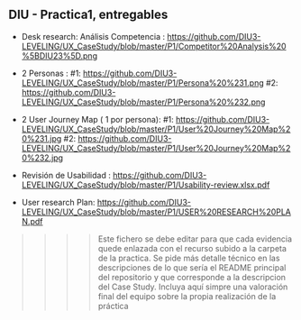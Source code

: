 ## DIU - Practica1, entregables


- Desk research: Análisis Competencia :
  https://github.com/DIU3-LEVELING/UX_CaseStudy/blob/master/P1/Competitor%20Analysis%20%5BDIU23%5D.png

- 2 Personas :
  #1: https://github.com/DIU3-LEVELING/UX_CaseStudy/blob/master/P1/Persona%20%231.png
  #2: https://github.com/DIU3-LEVELING/UX_CaseStudy/blob/master/P1/Persona%20%232.png

- 2 User Journey Map  ( 1 por persona):
  #1: https://github.com/DIU3-LEVELING/UX_CaseStudy/blob/master/P1/User%20Journey%20Map%20%231.jpg
  #2: https://github.com/DIU3-LEVELING/UX_CaseStudy/blob/master/P1/User%20Journey%20Map%20%232.jpg

- Revisión de Usabilidad :
  https://github.com/DIU3-LEVELING/UX_CaseStudy/blob/master/P1/Usability-review.xlsx.pdf

- User research Plan:
  https://github.com/DIU3-LEVELING/UX_CaseStudy/blob/master/P1/USER%20RESEARCH%20PLAN.pdf



>>>> Este fichero se debe editar para que cada evidencia quede enlazada con el recurso subido a la carpeta de la practica. Se pide más detalle técnico en las descripciones de lo que sería el README principal del repositorio y que corresponde a la descripcion del Case Study.
>>>> Incluya aquí simpre una valoración final del equipo sobre la propia realización de la práctica
